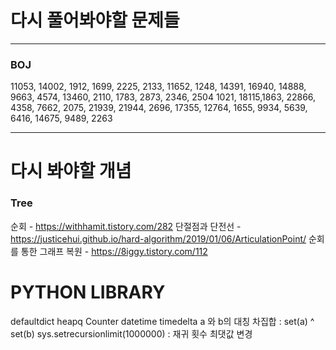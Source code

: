 # 다시 풀어봐야할 문제들
-----
### BOJ
11053, 14002, 1912, 1699, 2225, 2133, 11652, 1248, 14391, 16940, 14888, 9663, 4574, 13460, 2110, 1783, 2873, 2346, 2504
1021, 18115,1863, 22866, 4358, 7662, 2075, 21939, 21944, 2696, 17355, 12764, 1655, 9934, 5639, 6416, 14675, 9489, 2263

---

# 다시 봐야할 개념
### Tree
순회 - https://withhamit.tistory.com/282
단절점과 단전선 - https://justicehui.github.io/hard-algorithm/2019/01/06/ArticulationPoint/
순회를 통한 그래프 복원 - https://8iggy.tistory.com/112

# PYTHON LIBRARY
defaultdict
heapq
Counter
datetime
timedelta
a 와 b의 대칭 차집합 : set(a) ^ set(b)
sys.setrecursionlimit(1000000) : 재귀 횟수 최댓값 변경
